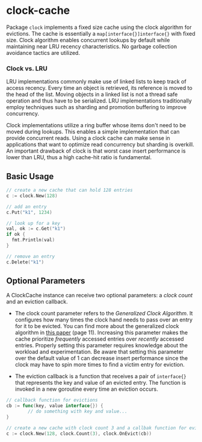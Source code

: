 # clock-cache

Package `clock` implements a fixed size cache using the clock algorithm for evictions. The cache is essentially a `map[interface{}]interface{}` with fixed size. Clock algorithm enables concurrent lookups by default while maintaining near LRU recency characteristics. No garbage collection avoidance tactics are utilized.

### Clock vs. LRU

LRU implementations commonly make use of linked lists to keep track of access recency. Every time an object is retrieved, its reference is moved to the head of the list. Moving objects in a linked list is not a thread safe operation and thus have to be serialized. LRU implementations traditionally employ techniques such as sharding and promotion buffering to improve concurrency.

Clock implementations utilize a ring buffer whose items don't need to be moved during lookups. This enables a simple implementation that can provide concurrent reads. Using a clock cache can make sense in applications that want to optimize read concurrency but sharding is overkill. An important drawback of clock is that worst case insert performance is lower than LRU, thus a high cache-hit ratio is fundamental.



## Basic Usage

```go
// create a new cache that can hold 128 entries
c := clock.New(128)

// add an entry
c.Put("k1", 1234)

// look up for a key
val, ok := c.Get("k1")
if ok {
  fmt.Println(val)
}

// remove an entry
c.Delete("k1")
```

## Optional Parameters

A ClockCache instance can receive two optional parameters: a *clock count* and an eviction callback.

* The clock count parameter refers to the *Generalized Clock Algorithm*. It configures how many times the clock hand needs to pass over an entry for it to be evicted. You can find more about the generalized clock algorithm in [this paper](http://www-inst.eecs.berkeley.edu/~cs266/sp10/readings/smith78.pdf) (page 11). Increasing this parameter makes the cache prioritize *frequently* accessed entries over *recently* accessed entries. Properly setting this parameter requires knowledge about the workload and experimentation. Be aware that setting this parameter over the default value of 1 can decrease insert performance since the clock may have to spin more times to find a victim entry for eviction.

* The eviction callback is a function that receives a pair of `interface{}` that represents the key and value of an evicted entry. The function is invoked in a new goroutine every time an eviction occurs.

```go
// callback function for evictions
cb := func(key, value interface{}) {
        // do something with key and value...
}

// create a new cache with clock count 3 and a callbak function for evictions
c := clock.New(128, clock.Count(3), clock.OnEvict(cb))
```